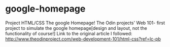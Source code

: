 # google-homepage
Project HTML/CSS
The google Homepage!
The Odin projects' Web 101- first project to simulate the google homepage[design and layout, not the functionality of course!]
Link to the original article I followed:
http://www.theodinproject.com/web-development-101/html-css?ref=lc-pb
